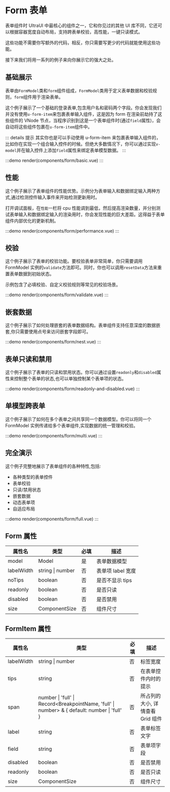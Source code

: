 # Form 表单

表单组件时 UltraUI 中最核心的组件之一，它和你见过的其他 UI 库不同，它还可以根据容器宽度自动布局，支持跨表单校验，高性能，一键只读模式。

这些功能不需要你写额外的代码，相反，你只需要写更少的代码就能使用这些功能。

接下来我们将用一系列的例子来向你展示它的强大之处。

## 基础展示

表单由`FormModel`类和`form`组件组成，`FormModel`类用于定义表单数据和校验规则，`form`组件用于渲染表单。

这个例子展示了一个基础的登录表单,包含用户名和密码两个字段。你会发现我们并没有使用`u-form-item`来包裹表单输入组件，这是因为 form 在渲染前劫持了这些组件的 VNode 节点，当程序识别到这是一个表单组件时(通过`field`属性)，会自动将这些组件包裹在`u-form-item`组件中。

::: details 提示
其实你也是可以手动使用 u-form-item 来包裹表单输入组件的，比如你在实现一个组合输入控件的时候。但绝大多数情况下，你可以通过实现`v-model`并在输入控件上添加`field`属性来绑定表单模型数据。
:::

:::demo
render(components/form/basic.vue)
:::

## 性能

这个例子展示了表单组件的性能优势。示例分为表单输入和数据绑定输入两种方式,通过检测控件输入事件来开始检测更新用时。

打开调试面板，在`性能`一栏将 cpu 性能调到最低，然后提高渲染数量，并分别测试表单输入和数据绑定输入的渲染用时，你会发现性能的巨大差距。这得益于表单组件内部优化的更新机制。

:::demo
render(components/form/performance.vue)
:::

## 校验

这个例子展示了表单的校验功能。要校验表单非常简单，你只需要调用 FormModel 实例的`validate`方法即可。同时，你也可以调用`resetData`方法来重置表单数据到初始状态。

示例包含了必填校验、自定义校验规则等常见的校验场景。

:::demo
render(components/form/validate.vue)
:::

## 嵌套数据

这个例子展示了如何处理嵌套的表单数据结构。表单组件支持任意深度的数据嵌套,你只需要使用点号来访问嵌套字段即可。

:::demo
render(components/form/nest.vue)
:::

## 表单只读和禁用

这个例子展示了表单的只读和禁用状态。你可以通过设置`readonly`和`disabled`属性来控制整个表单的状态,也可以单独控制某个表单项的状态。

:::demo
render(components/form/readonly-and-disabled.vue)
:::

## 单模型跨表单

这个例子展示了如何在多个表单之间共享同一个数据模型。你可以将同一个 FormModel 实例传递给多个表单组件,实现数据的统一管理和校验。

:::demo
render(components/form/multi.vue)
:::

## 完全演示

这个例子完整地展示了表单组件的各种特性,包括:

- 各种类型的表单控件
- 表单校验
- 只读/禁用状态
- 嵌套数据
- 动态表单项
- 自适应布局

:::demo
render(components/form/full.vue)
:::

## Form 属性

| 属性名     | 类型             | 必填 | 描述              |
| ---------- | ---------------- | ---- | ----------------- |
| model      | Model            | 是   | 表单数据模型      |
| labelWidth | string \| number | 否   | 表单项 label 宽度 |
| noTips     | boolean          | 否   | 是否不显示 tips   |
| readonly   | boolean          | 否   | 是否只读          |
| disabled   | boolean          | 否   | 是否禁用          |
| size       | ComponentSize    | 否   | 组件尺寸          |

## FormItem 属性

| 属性名     | 类型                                                                                           | 必填 | 描述                             |
| ---------- | ---------------------------------------------------------------------------------------------- | ---- | -------------------------------- |
| labelWidth | string \| number                                                                               | 否   | 标签宽度                         |
| tips       | string                                                                                         | 否   | 在表单控件内时的提示             |
| span       | number \| 'full' \| Record<BreakpointName, 'full' \| number> & \{ default: number \| 'full' \} | 否   | 所占列的大小, 详情查看 Grid 组件 |
| label      | string                                                                                         | 否   | 表单标签文字                     |
| field      | string                                                                                         | 否   | 表单项字段                       |
| disabled   | boolean                                                                                        | 否   | 是否禁用                         |
| readonly   | boolean                                                                                        | 否   | 是否只读                         |
| size       | ComponentSize                                                                                  | 否   | 组件尺寸                         |
